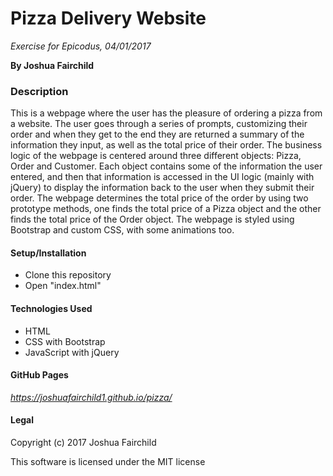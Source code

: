 # **Pizza Delivery Website**

*Exercise for Epicodus, 04/01/2017*

**By Joshua Fairchild**

### Description
This is a webpage where the user has the pleasure of ordering a pizza from a website. The user goes through a series of prompts, customizing their order and when they get to the end they are returned a summary of the information they input, as well as the total price of their order. The business logic of the webpage is centered around three different objects: Pizza, Order and Customer. Each object contains some of the information the user entered, and then that information is accessed in the UI logic (mainly with jQuery) to display the information back to the user when they submit their order. The webpage determines the total price of the order by using two prototype methods, one finds the total price of a Pizza object and the other finds the total price of the Order object. The webpage is styled using Bootstrap and custom CSS, with some animations too.

#### Setup/Installation
* Clone this repository
* Open "index.html"

#### Technologies Used
* HTML
* CSS with Bootstrap
* JavaScript with jQuery

#### GitHub Pages
*https://joshuafairchild1.github.io/pizza/*

#### Legal
Copyright (c) 2017 Joshua Fairchild

This software is licensed under the MIT license
